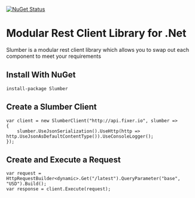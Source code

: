 [![NuGet Status](https://img.shields.io/nuget/v/Slumber.svg)](https://www.nuget.org/packages/Slumber/)

# Modular Rest Client Library for .Net

Slumber is a modular rest client library which allows you to swap out each component to meet your requirements

## Install With NuGet

    install-package Slumber

## Create a Slumber Client

    var client = new SlumberClient("http://api.fixer.io", slumber =>
    {
        slumber.UseJsonSerialization().UseHttp(http => http.UseJsonAsDefaultContentType()).UseConsoleLogger();
    });

## Create and Execute a Request

    var request = HttpRequestBuilder<dynamic>.Get("/latest").QueryParameter("base", "USD").Build(); 
    var response = client.Execute(request);